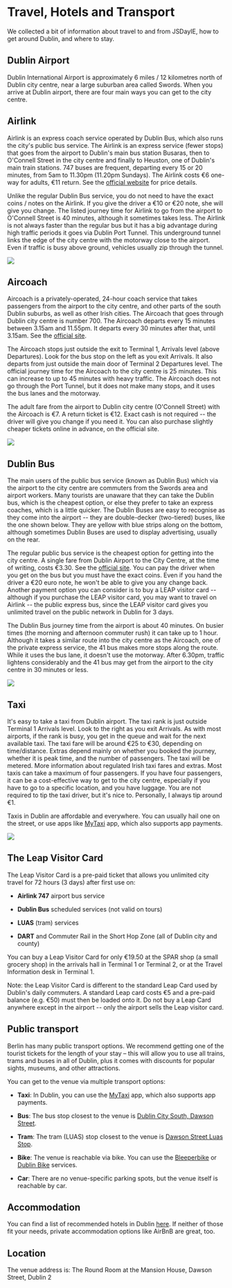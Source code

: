 # Travel, Hotels and Transport

We collected a bit of information about travel to and from JSDayIE, how to get around Dublin, and where to stay.

## Dublin Airport

Dublin International Airport is approximately 6 miles / 12 kilometres north of Dublin city centre, near a large suburban area called Swords. When you arrive at Dublin airport, there are four main ways you can get to the city centre.

## Airlink 

Airlink is an express coach service operated by Dublin Bus, which also runs the city's public bus service. The Airlink is an express service (fewer stops) that goes from the airport to Dublin's main bus station Busaras, then to O'Connell Street in the city centre and finally to Heuston, one of Dublin's main train stations. 747 buses are frequent, departing every 15 or 20 minutes, from 5am to 11.30pm (11.20pm Sundays). The Airlink costs €6 one-way for adults, €11 return. See the [official website](http://www.dublinbus.ie/Your-Journey1/Timetables/Airport-Services/) for price details.

Unlike the regular Dublin Bus service, you do not need to have the exact coins / notes on the Airlink. If you give the driver a €10 or €20 note, she will give you change. The listed journey time for Airlink to go from the airport to O'Connell Street is 40 minutes, although it sometimes takes less. The Airlink is not always faster than the regular bus but it has a big advantage during high traffic periods it goes via Dublin Port Tunnel. This underground tunnel links the edge of the city centre with the motorway close to the airport. Even if traffic is busy above ground, vehicles usually zip through the tunnel.

![](/media/airlink.jpg)

## Aircoach

Aircoach is a privately-operated, 24-hour coach service that takes passengers from the airport to the city centre, and other parts of the south Dublin suburbs, as well as other Irish cities. The Aircoach that goes through Dublin city centre is number 700. The Aircoach departs every 15 minutes between 3.15am and 11.55pm. It departs every 30 minutes after that, until 3.15am. See the [official site](https://www.aircoach.ie/route-700-dublin-airport-dublin-city-centre).

The Aircoach stops just outside the exit to Terminal 1, Arrivals level (above Departures). Look for the bus stop on the left as you exit Arrivals. It also departs from just outside the main door of Terminal 2 Departures level. The official journey time for the Aircoach to the city centre is 25 minutes. This can increase to up to 45 minutes with heavy traffic. The Aircoach does not go through the Port Tunnel, but it does not make many stops, and it uses the bus lanes and the motorway.

The adult fare from the airport to Dublin city centre (O'Connell Street) with the Aircoach is €7. A return ticket is €12. Exact cash is not required -- the driver will give you change if you need it. You can also purchase slightly cheaper tickets online in advance, on the official site.

![](/media/aircoach.jpg)

## Dublin Bus

The main users of the public bus service (known as Dublin Bus) which via the airport to the city centre are commuters from the Swords area and airport workers. Many tourists are unaware that they can take the Dublin bus, which is the cheapest option, or else they prefer to take an express coaches, which is a little quicker. The Dublin Buses are easy to recognise as they come into the airport -- they are double-decker (two-tiered) buses, like the one shown below. They are yellow with blue strips along on the bottom, although sometimes Dublin Buses are used to display advertising, usually on the rear.

The regular public bus service is the cheapest option for getting into the city centre. A single fare from Dublin Airport to the City Centre, at the time of writing, costs €3.30. See the [official site](http://www.dublinbus.ie/). You can pay the driver when you get on the bus but you must have the exact coins. Even if you hand the driver a €20 euro note, he won't be able to give you any change back. Another payment option you can consider is to buy a LEAP visitor card -- although if you purchase the LEAP visitor card, you may want to travel on Airlink -- the public express bus, since the LEAP visitor card gives you unlimited travel on the public network in Dublin for 3 days.

The Dublin Bus journey time from the airport is about 40 minutes. On busier times (the morning and afternoon commuter rush) it can take up to 1 hour.  Although it takes a similar route into the city centre as the Aircoach, one of the private express service, the 41 bus makes more stops along the route. While it uses the bus lane, it doesn't use the motorway. After 6.30pm, traffic lightens considerably and the 41 bus may get from the airport to the city centre in 30 minutes or less.

![](/media/dublin-bus.jpg)

## Taxi

It's easy to take a taxi from Dublin airport. The taxi rank is just outside Terminal 1 Arrivals level. Look to the right as you exit Arrivals. As with most airports, if the rank is busy, you get in the queue and wait for the next available taxi. The taxi fare will be around €25 to €30, depending on time/distance. Extras depend mainly on whether you booked the journey, whether it is peak time, and the number of passengers. The taxi will be metered. More information about regulated Irish taxi fares and extras. Most taxis can take a maximum of four passengers. If you have four passengers, it can be a cost-effective way to get to the city centre, especially if you have to go to a specific location, and you have luggage. You are not required to tip the taxi driver, but it's nice to. Personally, I always tip around €1.

Taxis in Dublin are affordable and everywhere. You can usually hail one on the street, or use apps like [MyTaxi](https://mytaxi.com/ie) app, which also supports app payments.


![](/media/taxis.jpg)

## The Leap Visitor Card

The Leap Visitor Card is a pre-paid ticket that allows you unlimited city travel for 72 hours (3 days) after first use on:

- **Airlink 747** airport bus service

- **Dublin Bus** scheduled services (not valid on tours)

- **LUAS** (tram) services

- **DART** and Commuter Rail in the Short Hop Zone (all of Dublin city and county)

You can buy a Leap Visitor Card for only €19.50 at the SPAR shop (a small grocery shop) in the arrivals hall in Terminal 1 or Terminal 2, or at the Travel Information desk in Terminal 1. 

Note: the Leap Visitor Card is different to the standard Leap Card used by Dublin's daily commuters. A standard Leap card costs €5 and a pre-paid balance (e.g. €50) must then be loaded onto it. Do not buy a Leap Card anywhere except in the airport -- only the airport sells the Leap visitor card.

## Public transport

Berlin has many public transport options. We recommend getting one of the tourist tickets for the length of your stay – this will allow you to use all trains, trams and buses in all of Dublin, plus it comes with discounts for popular sights, museums, and other attractions.

You can get to the venue via multiple transport options:

- **Taxi**: In Dublin, you can use the [MyTaxi](https://mytaxi.com/ie) app, which also supports app payments.

- **Bus**: The bus stop closest to the venue is [Dublin City South, Dawson Street](https://goo.gl/maps/t28AXZxVFYJ2).

- **Tram**: The tram (LUAS) stop closest to the venue is [Dawson Street Luas Stop](https://luas.ie/dawson.html).

- **Bike**: The venue is reachable via bike. You can use the [Bleeperbike](https://bleeperbike.com/) or [Dublin Bike](http://www.dublinbikes.ie/) services.

- **Car**: There are no venue-specific parking spots, but the venue itself is reachable by car.

## Accommodation

You can find a list of recommended hotels in Dublin [here](https://goo.gl/maps/f5UFXFeMcwS2). If neither of those fit your needs, private accommodation options like AirBnB are great, too.

## Location

The venue address is: The Round Room at the Mansion House, Dawson Street, Dublin 2